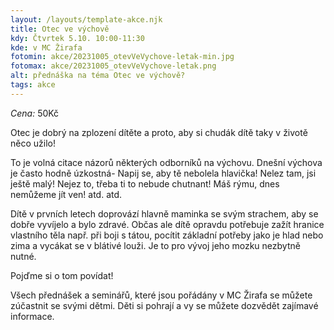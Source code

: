 ```yaml
---
layout: /layouts/template-akce.njk
title: Otec ve výchově
kdy: Čtvrtek 5.10. 10:00-11:30
kde: v MC Žirafa
fotomin: akce/20231005_otevVeVychove-letak-min.jpg
fotomax: akce/20231005_otevVeVychove-letak.png
alt: přednáška na téma Otec ve výchově?
tags: akce
---
```


*Cena:* 50Kč

Otec je dobrý na zplození dítěte a proto, aby si chudák dítě taky v životě něco užilo!

To je volná citace názorů některých odborníků na výchovu. Dnešní výchova je často hodně úzkostná- Napij se, aby tě nebolela hlavička! Nelez tam, jsi ještě malý! Nejez to, třeba ti to nebude chutnant! Máš rýmu, dnes nemůžeme jít ven! atd. atd.

Dítě v prvních letech doprovází hlavně maminka se svým strachem, aby se dobře vyvíjelo a bylo zdravé. Občas ale dítě opravdu potřebuje zažít hranice vlastního těla např. při boji s tátou, pocítit základní potřeby jako je hlad nebo zima a vycákat se v blátivé louži. Je to pro vývoj jeho mozku nezbytně nutné.

Pojďme si o tom povídat!

Všech přednášek a seminářů, které jsou pořádány v MC Žirafa se můžete zúčastnit se svými dětmi. Děti si pohrají a vy se můžete dozvědět zajímavé informace.